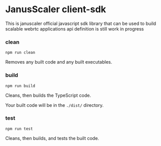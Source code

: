 # JanusScaler client-sdk
This is januscaler official javascript sdk library that can be used to build scalable webrtc applications 
api definition is still work in progress


### **clean**

`npm run clean`

Removes any built code and any built executables.

### **build**

`npm run build`

Cleans, then builds the TypeScript code.

Your built code will be in the `./dist/` directory.

### **test**

`npm run test`

Cleans, then builds, and tests the built code.

